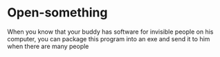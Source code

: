 # Open-something
When you know that your buddy has software for invisible people on his computer, you can package this program into an exe and send it to him when there are many people
